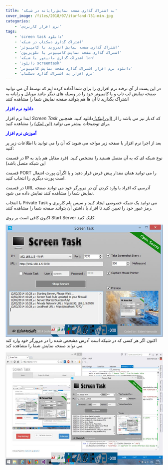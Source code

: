 ```yaml
---
title: 'به اشتراک گذاری صفحه نمایش رایانه در شبکه'
cover_image: /files/2018/07/itarfand-751-min.jpg
categories:
    - 'نرم افزار کاربردی'
tags:
    - 'screen task دانلود'
    - 'اشتراک گذاری دسکتاپ در شبکه'
    - 'اشتراک گذاری صفحه نمایش اندروید با کامپیوتر'
    - 'اشتراک گذاری صفحه نمایش کامپیوتر با تلویزیون'
    - 'اشتراک گذاری مانیتور با شبکه lan'
    - 'دانلود screentask'
    - 'دانلود نرم افزار اشتراک گذاری صفحه نمایش کامپیوتر'
    - 'نرم افزار به اشتراک گذاری دسکتاپ'
---
```


 در این پست از آی ترفند نرم افزاری را برای شما آماده کرده ایم که توسط آن می توانید صفحه نمایش لپ تاپ و یا کامیپوتر خود را در وسیله های دیگر مانند موبایل و رایانه به اشتراک بگذارید تا آن ها هم بتوانند صفحه نمایش شما را مشاهده کنند

 <span style="color:#0000FF;">**دانلود نرم افزار**</span>

 ابتدا نرم افزار *Screen Task* که کدباز نیز می باشد را از [(این لینک) ](http://goo.gl/gHnPmN)دانلود کنید. همچنین برای توضیحات بیشتر می توانید [(این لینک)](https://github.com/EslaMx7/ScreenTask) را مشاهده کنید.

 <span style="color:#0000FF;">**آموزش نرم افزار**</span>

 بعد از اجرا نرم افزار با صفحه زیر مواجه می شوید که آن را می توانید با اطلاعات زیر پر کنید:

 در قسمت IP نوع شبکه ای که به آن متصل هستید را مشخص کنید. (فرد مقابل هم باید به این شبکه متصل باشد)  

 قسمت PORT را می توانید همان مقدار پیش فرض قرار دهید و یا اگرآن پورت اشغال است پورت دیگری را انتخاب کنید.

 در قسمت URL آدرسی که افراد با وارد کردن آن در مرورگر خود می توانند صفحه نمایش شما را مشاهده کنند نمایش داده می شود.

 با انتخاب Private Task می توانید یک شبکه خصوصی ایجاد کنید و سپس نام کاربری و رمز عبور خود را تعیین کنید تا افراد با داشتن آن بتوانند صفحه شما را مشاهده کنند.

 اکنون کافی است بر روی Start Server کلیک کنید.

 ![mhkarami97](/files/2018/07/itarfand-749-min.jpg)اکنون اگر هر کسی که در شبکه است آدرس مشخص شده را در مرورگر خود وارد کند می تواند صفحه نمایش شما را مشاهده کند.

 ![mhkarami97](/files/2018/07/itarfand-750-min.jpg)  